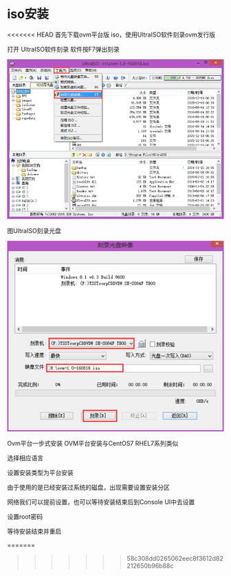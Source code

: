 # iso安装

<<<<<<< HEAD
首先下载ovm平台版 iso，使用UltraISO软件刻录ovm发行版

打开 UltraISO软件刻录 软件按F7弹出刻录

![](/assets/UltraISO01.png)

图UltraISO刻录光盘

![](/assets/UltraISO02.png)

Ovm平台一步式安装
OVM平台安装与CentOS7 RHEL7系列类似

选择相应语言

设置安装类型为平台安装

由于使用的是已经安装过系统的磁盘，出现需要设置安装分区

网络我们可以提前设置，也可以等待安装结束后到Console UI中去设置

设置root密码

等待安装结束并重启

=======
>>>>>>> 58c308dd0265062eec8f3612d82212650b96b88c
